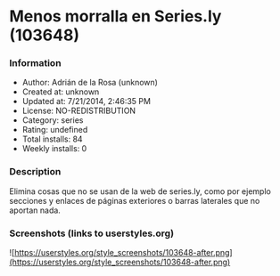 # Menos morralla en Series.ly (103648)

### Information
- Author: Adrián de la Rosa (unknown)
- Created at: unknown
- Updated at: 7/21/2014, 2:46:35 PM
- License: NO-REDISTRIBUTION
- Category: series
- Rating: undefined
- Total installs: 84
- Weekly installs: 0


### Description
Elimina cosas que no se usan de la web de series.ly, como por ejemplo secciones y enlaces de páginas exteriores o barras laterales que no aportan nada.


### Screenshots (links to userstyles.org)
![https://userstyles.org/style_screenshots/103648-after.png](https://userstyles.org/style_screenshots/103648-after.png)


